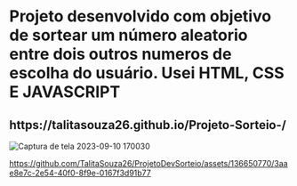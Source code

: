 <h1>Projeto desenvolvido com objetivo de sortear um número aleatorio entre dois outros numeros de escolha do usuário.
 Usei HTML, CSS E JAVASCRIPT</h1>
<h2> https://talitasouza26.github.io/Projeto-Sorteio-/</h2>




![Captura de tela 2023-09-10 170030](https://github.com/TalitaSouza26/ProjetoDevSorteio/assets/136650770/1359c131-f8c3-4630-b5ef-c9cf9febf4c9)


https://github.com/TalitaSouza26/ProjetoDevSorteio/assets/136650770/3aae8e7c-2e54-40f0-8f9e-0167f3d91b77

